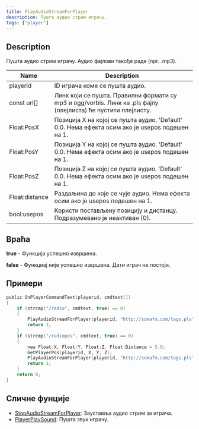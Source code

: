 ```yaml
---
title: PlayAudioStreamForPlayer
description: Пушта аудио стрим играчу.
tags: ["player"]
---
```


## Description

Пушта аудио стрим играчу. Аудио фајлови такође раде (npr. .mp3).


| Name           | Description                                                                                                    |
| -------------- | -------------------------------------------------------------------------------------------------------------- |
| playerid       | ID играча коме се пушта аудио.                                                                                 |
| const url[]    | Линк који се пушта. Правилни формати су mp3 и ogg/vorbis. Линк ка .pls фајлу (плејлиста) ће пустити плејлисту. |
| Float:PosX     | Позиција X на којој се пушта аудио. 'Default' 0.0. Нема ефекта осим ако је usepos подешен на 1.                |
| Float:PosY     | Позиција Y на којој се пушта аудио. 'Default' 0.0. Нема ефекта осим ако је usepos подешен на 1.                |
| Float:PosZ     | Позиција Z на којој се пушта аудио. 'Default' 0.0. Нема ефекта осим ако је usepos подешен на 1.                |
| Float:distance | Раздаљина до које се чује аудио. Нема ефекта осим ако је usepos подешен на 1.                                  |
| bool:usepos    | Користи постављену позицију и дистанцу. Подразумевано је неактиван (0).                                        |

## Враћа

**true** - Функција успешно извршена.

**false** - Функциај није успешно извршена. Дати играч не постоји.

## Примери

```c
public OnPlayerCommandText(playerid, cmdtext[])
{
    if (strcmp("/radio", cmdtext, true) == 0)
    {
        PlayAudioStreamForPlayer(playerid, "http://somafm.com/tags.pls");
        return 1;
    }
    if (strcmp("/radiopos", cmdtext, true) == 0)
    {
        new Float:X, Float:Y, Float:Z, Float:Distance = 5.0;
        GetPlayerPos(playerid, X, Y, Z);
        PlayAudioStreamForPlayer(playerid, "http://somafm.com/tags.pls", X, Y, Z, Distance, 1);
        return 1;
    }
    return 0;
}
```

## Сличне фунције

- [StopAudioStreamForPlayer](StopAudioStreamForPlayer.md): Зауставља аудио стрим за играча.
- [PlayerPlaySound](PlayerPlaySound.md): Пушта звук играчу.
